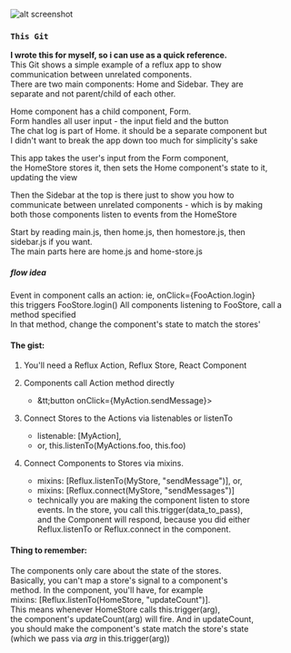 ![alt screenshot](http://i.imgur.com/1i4bKcZ.jpg)


### `This Git`
**I wrote this for myself, so i can use as a quick reference.**  
This Git shows a simple example of a reflux app to show  
communication between unrelated components.  
There are two main components: Home and Sidebar. They are  
separate and not parent/child of each other.  

Home component has a child component, Form.  
Form handles all user input - the input field and the button  
The chat log is part of Home. it should be a separate component but  
I didn't want to break the app down too much for simplicity's sake  

This app takes the user's input from the Form component,  
the HomeStore stores it, then sets the Home component's state to it,  
updating the view  

Then the Sidebar at the top is there just to show you how to  
communicate between unrelated components - which is by making  
both those components listen to events from the HomeStore  

Start by reading main.js, then home.js, then homestore.js, then  
sidebar.js if you want.  
The main parts here are home.js and home-store.js

##### flow idea
Event in component calls an action: ie, onClick={FooAction.login}  
this triggers FooStore.login()
All components listening to FooStore, call a method specified  
In that method, change the component's state to match the stores'  

#### The gist:
1. You'll need a Reflux Action, Reflux Store, React Component
2. Components call Action method directly
   * &tt;button onClick={MyAction.sendMessage}&gt;

3. Connect Stores to the Actions via listenables or listenTo
    * listenable: [MyAction],
    * or, this.listenTo(MyActions.foo, this.foo)

4. Connect Components to Stores via mixins.
    * mixins: [Reflux.listenTo(MyStore, "sendMessage")], or,
    * mixins: [Reflux.connect(MyStore, "sendMessages")]
    * technically you are making the component listen to store  
      events. In the store, you call this.trigger(data_to_pass),  
      and the Component will respond, because you did either  
      Reflux.listenTo or Reflux.connect in the component.  
  

#### Thing to remember:
The components only care about the state of the stores.  
Basically, you can't map a store's signal to a component's  
method. In the component, you'll have, for example  
mixins: [Reflux.listenTo(HomeStore, "updateCount")].  
This means whenever HomeStore calls this.trigger(arg),   
the component's updateCount(arg) will fire. And in updateCount,  
you should make the component's state match the store's state  
(which we pass via _arg_ in this.trigger(arg))





